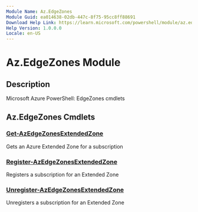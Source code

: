 ```yaml
---
Module Name: Az.EdgeZones
Module Guid: ea014638-02db-447c-8f75-95cc8ff88691
Download Help Link: https://learn.microsoft.com/powershell/module/az.edgezones
Help Version: 1.0.0.0
Locale: en-US
---
```


# Az.EdgeZones Module
## Description
Microsoft Azure PowerShell: EdgeZones cmdlets

## Az.EdgeZones Cmdlets
### [Get-AzEdgeZonesExtendedZone](Get-AzEdgeZonesExtendedZone.md)
Gets an Azure Extended Zone for a subscription

### [Register-AzEdgeZonesExtendedZone](Register-AzEdgeZonesExtendedZone.md)
Registers a subscription for an Extended Zone

### [Unregister-AzEdgeZonesExtendedZone](Unregister-AzEdgeZonesExtendedZone.md)
Unregisters a subscription for an Extended Zone

